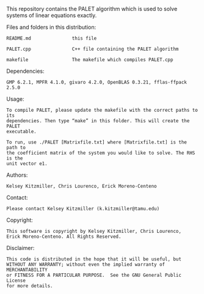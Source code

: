 This repository contains the PALET algorithm which is used to solve systems of
linear equations exactly.

Files and folders in this distribution:

    README.md               this file

    PALET.cpp               C++ file containing the PALET algorithm

    makefile                The makefile which compiles PALET.cpp

Dependencies:

    GMP 6.2.1, MPFR 4.1.0, givaro 4.2.0, OpenBLAS 0.3.21, fflas-ffpack 2.5.0

Usage:

    To compile PALET, please update the makefile with the correct paths to its 
    dependencies. Then type “make” in this folder. This will create the PALET 
    executable.

    To run, use ./PALET [Matrixfile.txt] where [Matrixfile.txt] is the path to 
    the coefficient matrix of the system you would like to solve. The RHS is the 
    unit vector e1.

Authors:

    Kelsey Kitzmiller, Chris Lourenco, Erick Moreno-Centeno

Contact:

    Please contact Kelsey Kitzmiller (k.kitzmiller@tamu.edu)
    
Copyright: 

    This software is copyright by Kelsey Kitzmiller, Chris Lourenco, 
    Erick Moreno-Centeno. All Rights Reserved.

Disclaimer:

    This code is distributed in the hope that it will be useful, but
    WITHOUT ANY WARRANTY; without even the implied warranty of MERCHANTABILITY
    or FITNESS FOR A PARTICULAR PURPOSE.  See the GNU General Public License
    for more details.
